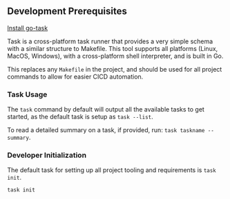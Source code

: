 ## Development Prerequisites

[Install go-task](https://github.com/go-task/task/blob/master/docs/installation.md)

Task is a cross-platform task runner that provides a very simple schema with a similar structure to Makefile.
This tool supports all platforms (Linux, MacOS, Windows), with a cross-platform shell interpreter, and is built in Go.

This replaces any `Makefile` in the project, and should be used for all project commands to allow for easier CICD automation.

### Task Usage

The `task` command by default will output all the available tasks to get started, as the default task is setup as `task --list`.

To read a detailed summary on a task, if provided, run: `task taskname --summary`.

### Developer Initialization

The default task for setting up all project tooling and requirements is `task init`.

```shell
task init
```
